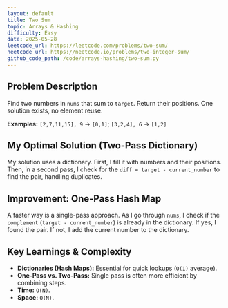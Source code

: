 ```yaml
---
layout: default
title: Two Sum
topic: Arrays & Hashing
difficulty: Easy
date: 2025-05-28
leetcode_url: https://leetcode.com/problems/two-sum/
neetcode_url: https://neetcode.io/problems/two-integer-sum/
github_code_path: /code/arrays-hashing/two-sum.py
---
```


## Problem Description

Find two numbers in `nums` that sum to `target`. Return their positions. One solution exists, no element reuse.

**Examples:** `[2,7,11,15], 9` -> `[0,1]`; `[3,2,4], 6` -> `[1,2]`

## My Optimal Solution (Two-Pass Dictionary)

My solution uses a dictionary. First, I fill it with numbers and their positions. Then, in a second pass, I check for the `diff = target - current_number` to find the pair, handling duplicates.

## Improvement: One-Pass Hash Map

A faster way is a single-pass approach. As I go through `nums`, I check if the `complement` (`target - current_number`) is already in the dictionary. If yes, I found the pair. If not, I add the current number to the dictionary.

## Key Learnings & Complexity

* **Dictionaries (Hash Maps):** Essential for quick lookups (`O(1)` average).
* **One-Pass vs. Two-Pass:** Single pass is often more efficient by combining steps.
* **Time:** `O(N)`.
* **Space:** `O(N)`.
